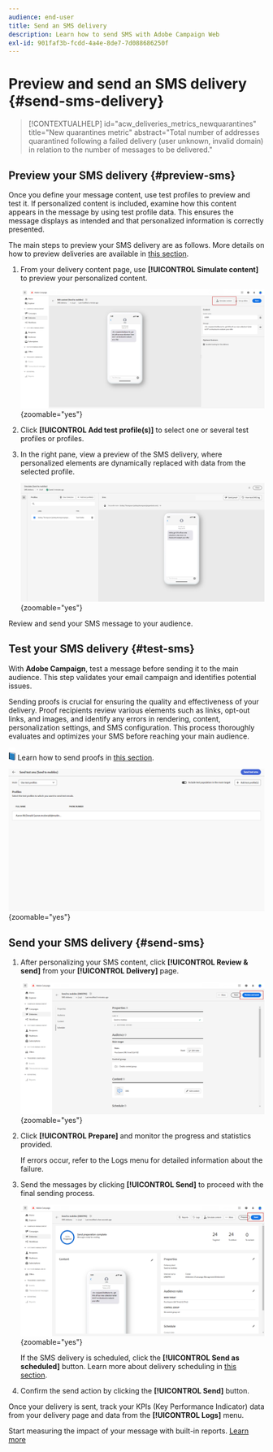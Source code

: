 ```yaml
---
audience: end-user
title: Send an SMS delivery
description: Learn how to send SMS with Adobe Campaign Web
exl-id: 901faf3b-fcdd-4a4e-8de7-7d088686250f
---
```

# Preview and send an SMS delivery {#send-sms-delivery}

>[!CONTEXTUALHELP]
>id="acw_deliveries_metrics_newquarantines"
>title="New quarantines metric"
>abstract="Total number of addresses quarantined following a failed delivery (user unknown, invalid domain) in relation to the number of messages to be delivered."

## Preview your SMS delivery {#preview-sms}

Once you define your message content, use test profiles to preview and test it. If personalized content is included, examine how this content appears in the message by using test profile data. This ensures the message displays as intended and that personalized information is correctly presented.

The main steps to preview your SMS delivery are as follows. More details on how to preview deliveries are available in [this section](../preview-test/preview-content.md).

1. From your delivery content page, use **[!UICONTROL Simulate content]** to preview your personalized content.

    ![Previewing personalized SMS content](assets/sms_send_1.png){zoomable="yes"}

1. Click **[!UICONTROL Add test profile(s)]** to select one or several test profiles or profiles.
    
    <!--
    Once your test profiles are selected, click **[!UICONTROL Select]**.
    ![Selecting test profiles for SMS preview](assets/sms_send_2.png){zoomable="yes"}
    -->

1. In the right pane, view a preview of the SMS delivery, where personalized elements are dynamically replaced with data from the selected profile. 

    ![Preview pane showing personalized SMS delivery](assets/sms_send_3.png){zoomable="yes"}

Review and send your SMS message to your audience.

## Test your SMS delivery {#test-sms}

With **Adobe Campaign**, test a message before sending it to the main audience. This step validates your email campaign and identifies potential issues.

Sending proofs is crucial for ensuring the quality and effectiveness of your delivery. Proof recipients review various elements such as links, opt-out links, and images, and identify any errors in rendering, content, personalization settings, and SMS configuration. This process thoroughly evaluates and optimizes your SMS before reaching your main audience.

![Book icon for sending proofs](../assets/do-not-localize/book.png) Learn how to send proofs in [this section](../preview-test/test-deliveries.md).

![Testing SMS delivery](assets/sms_send_6.png){zoomable="yes"}

## Send your SMS delivery {#send-sms}

1. After personalizing your SMS content, click **[!UICONTROL Review & send]** from your **[!UICONTROL Delivery]** page.

    ![Review and send SMS delivery](assets/sms_send_4.png){zoomable="yes"}

1. Click **[!UICONTROL Prepare]** and monitor the progress and statistics provided. 

    If errors occur, refer to the Logs menu for detailed information about the failure.

1. Send the messages by clicking **[!UICONTROL Send]** to proceed with the final sending process.

    ![Sending SMS delivery](assets/sms_send_5.png){zoomable="yes"}

    If the SMS delivery is scheduled, click the **[!UICONTROL Send as scheduled]** button. Learn more about delivery scheduling in [this section](../msg/gs-messages.md#schedule-the-delivery-sending).

1. Confirm the send action by clicking the **[!UICONTROL Send]** button.

Once your delivery is sent, track your KPIs (Key Performance Indicator) data from your delivery page and data from the **[!UICONTROL Logs]** menu.

Start measuring the impact of your message with built-in reports. [Learn more](../reporting/sms-report.md)